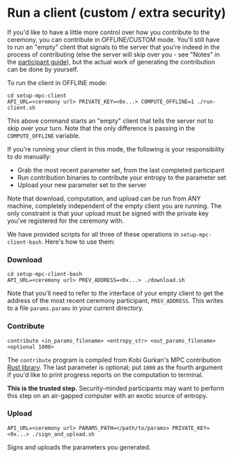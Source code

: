 # Run a client (custom / extra security)
If you'd like to have a little more control over how you contribute to the ceremony, you can contribute in OFFLINE/CUSTOM mode. You'll still have to run an "empty" client that signals to the server that you're indeed in the process of contributing (else the server will skip over you - see "Notes" in the [participant guide](/setup-mpc-client)), but the actual work of generating the contribution can be done by yourself.

To run the client in OFFLINE mode:
```
cd setup-mpc-client
API_URL=<ceremony url> PRIVATE_KEY=<0x...> COMPUTE_OFFLINE=1 ./run-client.sh
```
This above command starts an "empty" client that tells the server not to skip over your turn. Note that the only difference is passing in the `COMPUTE_OFFLINE` variable.

If you're running your client in this mode, the following is your responsibility to do manually:
- Grab the most recent parameter set, from the last completed participant
- Run contribution binaries to contribute your entropy to the parameter set
- Upload your new parameter set to the server

Note that download, computation, and upload can be run from ANY machine, completely independent of the empty client you are running. The only constraint is that your upload must be signed with the private key you've registered for the ceremony with.

We have provided scripts for all three of these operations in `setup-mpc-client-bash`. Here's how to use them:

### Download
```
cd setup-mpc-client-bash
API_URL=<ceremony url> PREV_ADDRESS=<0x...> ./download.sh
```
Note that you'll need to refer to the interface of your empty client to get the address of the most recent ceremony participant, `PREV_ADDRESS`. This writes to a file `params.params` in your current directory.

### Contribute
```
contribute <in_params_filename> <entropy_str> <out_params_filename> <optional 1000>
```
The `contribute` program is compiled from Kobi Gurkan's MPC contribution [Rust library](https://github.com/kobigurk/phase2-bn254/tree/master/phase2). The last parameter is optional; put `1000` as the fourth argument if you'd like to print progress reports on the computation to terminal.

**This is the trusted step.** Security-minded participants may want to perform this step on an air-gapped computer with an exotic source of entropy.

### Upload
```
API_URL=<ceremony url> PARAMS_PATH=</path/to/params> PRIVATE_KEY=<0x...> ./sign_and_upload.sh
```
Signs and uploads the parameters you generated.
